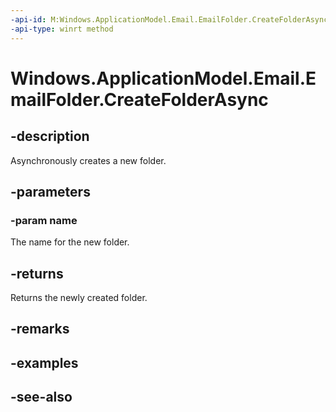 ----api-id: M:Windows.ApplicationModel.Email.EmailFolder.CreateFolderAsync(System.String)
-api-type: winrt method
---<!-- Method syntaxpublic Windows.Foundation.IAsyncOperation<Windows.ApplicationModel.Email.EmailFolder> CreateFolderAsync(System.String name)--># Windows.ApplicationModel.Email.EmailFolder.CreateFolderAsync## -descriptionAsynchronously creates a new folder.## -parameters### -param nameThe name for the new folder.## -returnsReturns the newly created folder.## -remarks## -examples## -see-also